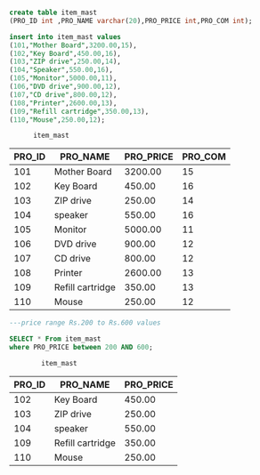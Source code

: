 ```sql

create table item_mast
(PRO_ID int ,PRO_NAME varchar(20),PRO_PRICE int,PRO_COM int);

insert into item_mast values
(101,"Mother Board",3200.00,15),
(102,"Key Board",450.00,16),
(103,"ZIP drive",250.00,14),
(104,"Speaker",550.00,16),
(105,"Monitor",5000.00,11),
(106,"DVD drive",900.00,12),
(107,"CD drive",800.00,12),
(108,"Printer",2600.00,13),
(109,"Refill cartridge",350.00,13),
(110,"Mouse",250.00,12);
```

          item_mast

| PRO_ID | PRO_NAME         | PRO_PRICE | PRO_COM |
| ------ | ---------------- | --------- | ------- |
| 101    | Mother Board     | 3200.00   | 15      |
| 102    | Key Board        | 450.00    | 16      |
| 103    | ZIP drive        | 250.00    | 14      |
| 104    | speaker          | 550.00    | 16      |
| 105    | Monitor          | 5000.00   | 11      |
| 106    | DVD drive        | 900.00    | 12      |
| 107    | CD drive         | 800.00    | 12      |
| 108    | Printer          | 2600.00   | 13      |
| 109    | Refill cartridge | 350.00    | 13      |
| 110    | Mouse            | 250.00    | 12      |

```sql
---price range Rs.200 to Rs.600 values

SELECT * From item_mast
where PRO_PRICE between 200 AND 600;
```

            item_mast

| PRO_ID | PRO_NAME         | PRO_PRICE |
| ------ | ---------------- | --------- |
| 102    | Key Board        | 450.00    |
| 103    | ZIP drive        | 250.00    |
| 104    | speaker          | 550.00    |
| 109    | Refill cartridge | 350.00    |
| 110    | Mouse            | 250.00    |
